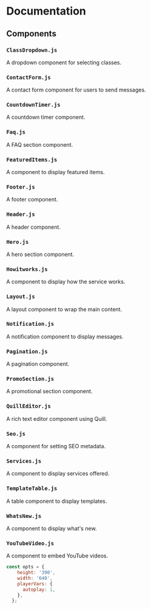 # Documentation

## Components

### `ClassDropdown.js`
A dropdown component for selecting classes.

### `ContactForm.js`
A contact form component for users to send messages.

### `CountdownTimer.js`
A countdown timer component.

### `Faq.js`
A FAQ section component.

### `FeaturedItems.js`
A component to display featured items.

### `Footer.js`
A footer component.

### `Header.js`
A header component.

### `Hero.js`
A hero section component.

### `Howitworks.js`
A component to display how the service works.

### `Layout.js`
A layout component to wrap the main content.

### `Notification.js`
A notification component to display messages.

### `Pagination.js`
A pagination component.

### `PromoSection.js`
A promotional section component.

### `QuillEditor.js`
A rich text editor component using Quill.

### `Seo.js`
A component for setting SEO metadata.

### `Services.js`
A component to display services offered.

### `TemplateTable.js`
A table component to display templates.

### `WhatsNew.js`
A component to display what's new.

### `YouTubeVideo.js`
A component to embed YouTube videos.

```javascript
const opts = {
    height: '390',
    width: '640',
    playerVars: {
      autoplay: 1,
    },
  };